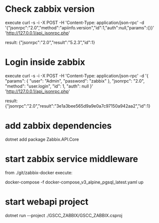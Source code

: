 # Check zabbix version
execute
curl -s -i -X POST -H 'Content-Type: application/json-rpc' -d '{"jsonrpc":"2.0","method":"apiinfo.version","id":1,"auth":null,"params":{}}' 'http://127.0.0.1/api_jsonrpc.php'

result:
{"jsonrpc":"2.0","result":"5.2.3","id":1}

# Login inside zabbix
execute
curl -s -i -X POST -H 'Content-Type: application/json-rpc' -d '{ "params": { "user": "Admin", "password": "zabbix" }, "jsonrpc": "2.0", "method": "user.login", "id": 1, "auth": null }' 'http://127.0.0.1/api_jsonrpc.php'

result:
{"jsonrpc":"2.0","result":"3e1a3bee565d9a9e0a7c97150a942aa2","id":1}

# add zabbix dependencies
dotnet add package Zabbix.API.Core

# start zabbix service middleware
from ./git/zabbix-docker execute:

docker-compose -f docker-compose_v3_alpine_pgsql_latest.yaml up

# start webapi project
dotnet run --project ./GSCC_ZABBIX/GSCC_ZABBIX.csproj
